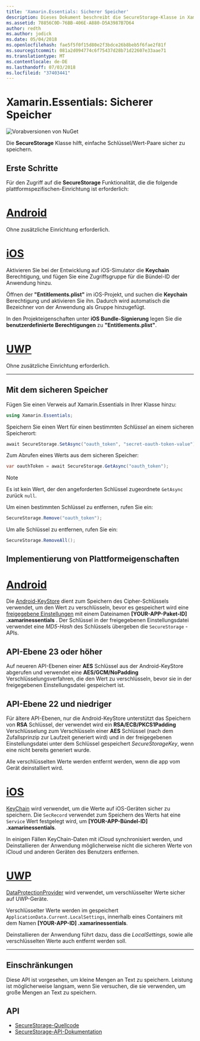 ```yaml
---
title: 'Xamarin.Essentials: Sicherer Speicher'
description: Dieses Dokument beschreibt die SecureStorage-Klasse in Xamarin.Essentials, die Ihnen hilft, einfache Schlüssel/Wert-Paare sicher zu speichern. Es wird erläutert, wie die Klasse, Plattformeigenschaften-Implementierung und Einschränkungen zu verwenden.
ms.assetid: 78856C0D-76BB-406E-A880-D5A3987B7D64
author: redth
ms.author: jodick
ms.date: 05/04/2018
ms.openlocfilehash: fae5f5f0f15d80e2f3bdce26b8beb5f6fae2f81f
ms.sourcegitcommit: 081a2d094774c6f75437d28b71d22607e33aae71
ms.translationtype: MT
ms.contentlocale: de-DE
ms.lasthandoff: 07/03/2018
ms.locfileid: "37403441"
---
```

# <a name="xamarinessentials-secure-storage"></a>Xamarin.Essentials: Sicherer Speicher

![Vorabversionen von NuGet](~/media/shared/pre-release.png)

Die **SecureStorage** Klasse hilft, einfache Schlüssel/Wert-Paare sicher zu speichern.

## <a name="getting-started"></a>Erste Schritte

Für den Zugriff auf die **SecureStorage** Funktionalität, die die folgende plattformspezifischen-Einrichtung ist erforderlich:

# <a name="androidtabandroid"></a>[Android](#tab/android)

Ohne zusätzliche Einrichtung erforderlich.

# <a name="iostabios"></a>[iOS](#tab/ios)

Aktivieren Sie bei der Entwicklung auf iOS-Simulator die **Keychain** Berechtigung, und fügen Sie eine Zugriffsgruppe für die Bündel-ID der Anwendung hinzu.

Öffnen der **"Entitlements.plist"** im iOS-Projekt, und suchen die **Keychain** Berechtigung und aktivieren Sie ihn. Dadurch wird automatisch die Bezeichner von der Anwendung als Gruppe hinzugefügt.

In den Projekteigenschaften unter **iOS Bundle-Signierung** legen Sie die **benutzerdefinierte Berechtigungen** zu **"Entitlements.plist"**.

# <a name="uwptabuwp"></a>[UWP](#tab/uwp)

Ohne zusätzliche Einrichtung erforderlich.

-----

## <a name="using-secure-storage"></a>Mit dem sicheren Speicher

Fügen Sie einen Verweis auf Xamarin.Essentials in Ihrer Klasse hinzu:

```csharp
using Xamarin.Essentials;
```

Speichern Sie einen Wert für einen bestimmten _Schlüssel_ an einem sicheren Speicherort:

```csharp
await SecureStorage.SetAsync("oauth_token", "secret-oauth-token-value");
```

Zum Abrufen eines Werts aus dem sicheren Speicher:

```csharp
var oauthToken = await SecureStorage.GetAsync("oauth_token");
```

> [!NOTE]
> Es ist kein Wert, der den angeforderten Schlüssel zugeordnete `GetAsync` zurück `null`.

Um einen bestimmten Schlüssel zu entfernen, rufen Sie ein:

```csharp
SecureStorage.Remove("oauth_token");
```

Um alle Schlüssel zu entfernen, rufen Sie ein:

```csharp
SecureStorage.RemoveAll();
```


## <a name="platform-implementation-specifics"></a>Implementierung von Plattformeigenschaften

# <a name="androidtabandroid"></a>[Android](#tab/android)

Die [Android-KeyStore](https://developer.android.com/training/articles/keystore.html) dient zum Speichern des Cipher-Schlüssels verwendet, um den Wert zu verschlüsseln, bevor es gespeichert wird eine [freigegebene Einstellungen](https://developer.android.com/training/data-storage/shared-preferences.html) mit einem Dateinamen **[YOUR-APP-Paket-ID] .xamarinessentials** .  Der Schlüssel in der freigegebenen Einstellungsdatei verwendet eine _MD5-Hash_ des Schlüssels übergeben die `SecureStorage` -APIs.

## <a name="api-level-23-and-higher"></a>API-Ebene 23 oder höher

Auf neueren API-Ebenen einer **AES** Schlüssel aus der Android-KeyStore abgerufen und verwendet eine **AES/GCM/NoPadding** Verschlüsselungsverfahren, die den Wert zu verschlüsseln, bevor sie in der freigegebenen Einstellungsdatei gespeichert ist.

## <a name="api-level-22-and-lower"></a>API-Ebene 22 und niedriger

Für ältere API-Ebenen, nur die Android-KeyStore unterstützt das Speichern von **RSA** Schlüssel, der verwendet wird ein **RSA/ECB/PKCS1Padding** Verschlüsselung zum Verschlüsseln einer **AES** Schlüssel (nach dem Zufallsprinzip zur Laufzeit generiert wird) und in der freigegebenen Einstellungsdatei unter dem Schlüssel gespeichert _SecureStorageKey_, wenn eine nicht bereits generiert wurde.

Alle verschlüsselten Werte werden entfernt werden, wenn die app vom Gerät deinstalliert wird.

# <a name="iostabios"></a>[iOS](#tab/ios)

[KeyChain](https://developer.xamarin.com/api/type/Security.SecKeyChain/) wird verwendet, um die Werte auf iOS-Geräten sicher zu speichern.  Die `SecRecord` verwendet zum Speichern des Werts hat eine `Service` Wert festgelegt wird, um **[YOUR-APP-Bündel-ID] .xamarinessentials**.

In einigen Fällen KeyChain-Daten mit iCloud synchronisiert werden, und Deinstallieren der Anwendung möglicherweise nicht die sicheren Werte von iCloud und anderen Geräten des Benutzers entfernen.

# <a name="uwptabuwp"></a>[UWP](#tab/uwp)

[DataProtectionProvider](https://docs.microsoft.com/uwp/api/windows.security.cryptography.dataprotection.dataprotectionprovider) wird verwendet, um verschlüsselter Werte sicher auf UWP-Geräte.

Verschlüsselter Werte werden im gespeichert `ApplicationData.Current.LocalSettings`, innerhalb eines Containers mit dem Namen **[YOUR-APP-ID] .xamarinessentials**.

Deinstallieren der Anwendung führt dazu, dass die _LocalSettings_, sowie alle verschlüsselten Werte auch entfernt werden soll.

-----

## <a name="limitations"></a>Einschränkungen

Diese API ist vorgesehen, um kleine Mengen an Text zu speichern.  Leistung ist möglicherweise langsam, wenn Sie versuchen, die sie verwenden, um große Mengen an Text zu speichern.

## <a name="api"></a>API

- [SecureStorage-Quellcode](https://github.com/xamarin/Essentials/tree/master/Xamarin.Essentials/SecureStorage)
- [SecureStorage-API-Dokumentation](xref:Xamarin.Essentials.SecureStorage)
